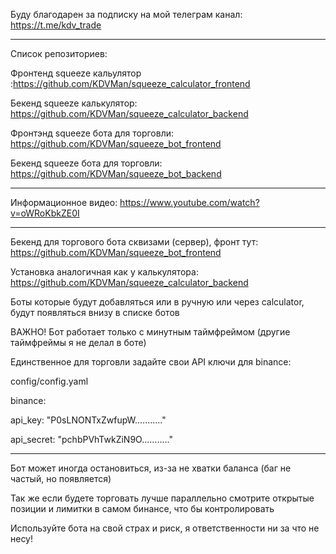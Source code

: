 Буду благодарен за подписку на мой телеграм канал: https://t.me/kdv_trade

----

Список репозиториев:

Фронтенд squeeze кальулятор :https://github.com/KDVMan/squeeze_calculator_frontend

Бекенд squeeze калькулятор: https://github.com/KDVMan/squeeze_calculator_backend

Фронтэнд squeeze бота для торговли: https://github.com/KDVMan/squeeze_bot_frontend

Бекенд squeeze бота для торговли: https://github.com/KDVMan/squeeze_bot_backend

----

Информационное видео: https://www.youtube.com/watch?v=oWRoKbkZE0I

----

Бекенд для торгового бота сквизами (сервер), фронт тут: https://github.com/KDVMan/squeeze_bot_frontend

Установка аналогичная как у калькулятора: https://github.com/KDVMan/squeeze_calculator_backend

Боты которые будут добавляться или в ручную или через calculator, будут появляться внизу в списке ботов

ВАЖНО! Бот работает только с минутным таймфреймом (другие таймфреймы я не делал в боте)

Единственное для торговли задайте свои API ключи для binance:

config/config.yaml

binance:

api_key: "P0sLNONTxZwfupW..........."

api_secret: "pchbPVhTwkZiN9O..........."

----

Бот может иногда остановиться, из-за не хватки баланса (баг не частый, но появляется)

Так же если будете торговать лучше параллельно смотрите открытые позиции и лимитки в самом бинансе, что бы контролировать

Используйте бота на свой страх и риск, я ответственности ни за что не несу!